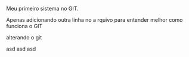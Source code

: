 

Meu primeiro sistema no GIT.

Apenas adicionando outra linha no a rquivo para entender melhor como funciona o GIT

alterando o git


asd
asd
asd

